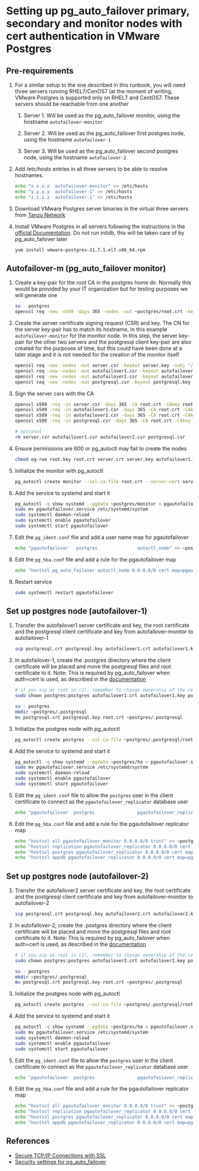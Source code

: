 # Setting up pg_auto_failover primary, secondary and monitor nodes with cert authentication in VMware Postgres 

## Pre-requirements

1. For a similar setup to the one described in this runbook, you will need three servers running RHEL7/CenOS7 (at the moment of writing, VMware Postgres is supported only on RHEL7 and CentOS7. These servers should be reachable from one another

   1. Server 1. Will be used as the pg_auto_failover monitor, using the hostname `autofailover-monitor`

     1. Server 2. Will be used as the pg_auto_failover first postgres node, using the hostname `autofailover-1`
     2. Server 3. Will be used as the pg_auto_failover second postgres node, using the hostname `autofailover-2`

  2. Add /etc/hosts entries in all three servers to be able to resolve hostnames.

     ```bash
     echo "x.x.x.x  autofailover-monitor" >> /etc/hosts
     echo "y.y.y.y  autofailover-1" >> /etc/hosts
     echo "z.z.z.z  autofailover-1" >> /etc/hosts
     ```

3. Download VMware Postgres server binaries in the virtual three servers from [Tanzu Network](https://network.pivotal.io/products/pivotal-postgres/#/releases/884740)

4. Install VMware Postgres in all servers following the instructions in the [official Documentation](https://postgres.docs.pivotal.io/13-3/installing.html). Do not run initdb, this will be taken care of by pg_auto_failover later

   ```bash
   yum install vmware-postgres-11.7.1.el7.x86_64.rpm
   ```

## Autofailover-m (pg_auto_failover monitor)

  1. Create a key-pair for the root CA in the postgres home dir. Normally this would be provided by your IT organization but for testing purposes we will generate one

     ```bash
     su - postgres
     openssl req -new -x509 -days 365 -nodes -out ~postgres/root.crt -keyout ~postgres/root.key -subj "/CN=root-ca"
     ```

  2. Create the server certificate signing request (CSR) and key. The CN for the server key-pair has to match its hostname, in this example `autofailover-monitor` for the monitor node. In this step, the server key-pair for the other two servers and the postgresql client key-pair are also created for the purposes of time, but this could have been done at a later stage and it is not needed for the creation of the monitor itself

     ```bash
     openssl req -new -nodes -out server.csr -keyout server.key -subj "/CN=autofailover-monitor"
     openssl req -new -nodes -out autofailover1.csr -keyout autofailover1.key -subj "/CN=autofailover-1"
     openssl req -new -nodes -out autofailover2.csr -keyout autofailover2.key -subj "/CN=autofailover-2"
     openssl req -new -nodes -out postgresql.csr -keyout postgresql.key -subj "/CN=postgres"
     ```

  3. Sign the server csrs with the CA

     ```bash
     openssl x509 -req -in server.csr -days 365 -CA root.crt -CAkey root.key -CAcreateserial -out server.crt
     openssl x509 -req -in autofailover1.csr -days 365 -CA root.crt -CAkey root.key -CAcreateserial -out autofailover1.crt
     openssl x509 -req -in autofailover2.csr -days 365 -CA root.crt -CAkey root.key -CAcreateserial -out autofailover2.crt
     openssl x509 -req -in postgresql.csr -days 365 -CA root.crt -CAkey root.key -CAcreateserial -out postgresql.crt
     
     # optional
     rm server.csr autofailover1.csr autofailover2.csr postgresql.csr
     ```

  4. Ensure permissions are 600 or pg_autoctl may fail to create the nodes

     ```bash
     chmod og-rwx root.key root.crt server.crt server.key autofailover1.crt autofailover1.key autofailover2.crt autofailover2.key postgresql.crt postgresql.key
     ```

  5. Initialize the monitor with pg_autoctl

     ```bash
     pg_autoctl create monitor --ssl-ca-file root.crt --server-cert server.crt --server-key server.key --skip-pg-hba --pgdata ~postgres/monitor --ssl-mode verify-full
     ```

  4. Add the service to systemd and start it

     ```bash
     pg_autoctl -q show systemd --pgdata ~postgres/monitor > pgautofailover.service
     sudo mv pgautofailover.service /etc/systemd/system
     sudo systemctl daemon-reload
     sudo systemctl enable pgautofailover
     sudo systemctl start pgautofailover
     ```

  5. Edit the `pg_ident.conf` file and add a user name map for pgautofailover

     ```bash
     echo "pgautofailover   postgres               autoctl_node" >> ~postgres/monitor/pg_ident.conf
     ```

  6. Edit the `pg_hba.conf` file and add a rule for the pgautofailover map

     ```bash
     echo "hostssl pg_auto_failover autoctl_node 0.0.0.0/0 cert map=pgautofailover" >> ~postgres/monitor/pg_hba.conf
     ```

  7. Restart service

     ```bash
     sudo systemctl restart pgautofailover
     ```

## Set up postgres node (autofailover-1)

  1. Transfer the autofailover1 server certificate and key, the root certificate and the postgresql client certificate and key from autofailover-monitor to autofailover-1

     ```bash
     scp postgresql.crt postgresql.key autofailover1.crt autofailover1.key root.crt root@autofailover-1:/var/lib/pgsql
     ```

  2. In autofailover-1, create the .postgres directory where the client certificate will be placed and move the postgresql files and root certificate to it.
     Note: This is required by pg_auto_failover when auth=cert is used, as described in the [documentation](https://pg-auto-failover.readthedocs.io/en/master/security.html#ssl-certificates-authentication)

     ````bash
     # if you scp as root in (2), remember to change ownership of the certificates and keys to postgres
     sudo chown postgres:postgres autofailover1.crt autofailover1.key postgresql.crt postgresql.key root.crt
     
     su - postgres
     mkdir ~postgres/.postgresql
     mv postgresql.crt postgresql.key root.crt ~postgres/.postgresql
     ````

  3. Initialize the postgres node  with pg_autoctl

     ```bash
     pg_autoctl create postgres --ssl-ca-file ~postgres/.postgresql/root.crt --server-cert ~postgres/autofailover1.crt --server-key ~postgres/autofailover1.key --ssl-mode verify-full --pgdata ha --skip-pg-hba --username ha-admin --dbname appdb --hostname autofailover-1 --pgctl /bin/pg_ctl --monitor 'postgres://autoctl_node@autofailover-monitor/pg_auto_failover?sslmode=verify-full'
     ```

  4. Add the service to systemd and start it

     ```bash
     pg_autoctl -q show systemd --pgdata ~postgres/ha > pgautofailover.service
     sudo mv pgautofailover.service /etc/systemd/system
     sudo systemctl daemon-reload
     sudo systemctl enable pgautofailover
     sudo systemctl start pgautofailover
     ```

  5. Edit the `pg_ident.conf` file to allow the `postgres` user in the client certificate to connect as the `pgautofailover_replicator` database user

     ```bash
     echo "pgautofailover  postgres                pgautofailover_replicator" >> ~postgres/ha/pg_ident.conf
     ```

  6. Edit the `pg_hba.conf` file and add a rule for the pgautofailover replicator map

     ```bash
     echo "hostssl all pgautofailover_monitor 0.0.0.0/0 trust" >> ~postgres/ha/pg_hba.conf
     echo "hostssl replication pgautofailover_replicator 0.0.0.0/0 cert map=pgautofailover" >> ~postgres/ha/pg_hba.conf
     echo "hostssl postgres pgautofailover_replicator 0.0.0.0/0 cert map=pgautofailover" >> ~postgres/ha/pg_hba.conf
     echo "hostssl appdb pgautofailover_replicator 0.0.0.0/0 cert map=pgautofailover" >> ~postgres/ha/pg_hba.conf
     ```

## Set up postgres node (autofailover-2)

  1. Transfer the autofailover2 server certificate and key, the root certificate and the postgresql client certificate and key from autofailover-monitor to autofailover-2

     ```bash
     scp postgresql.crt postgresql.key autofailover2.crt autofailover2.key root.crt root@autofailover-2:/var/lib/pgsql
     ```

  2. In autofailover-2, create the .postgres directory where the client certificate will be placed and move the postgresql files and root certificate to it.
     Note: This is required by pg_auto_failover when auth=cert is used, as described in the [documentation](https://pg-auto-failover.readthedocs.io/en/master/security.html#ssl-certificates-authentication)

     ````bash
     # if you scp as root in (2), remember to change ownership of the certificates and keys to postgres
     sudo chown postgres:postgres autofailover2.crt autofailover2.key postgresql.crt postgresql.key root.crt
     
     su - postgres
     mkdir ~postgres/.postgresql
     mv postgresql.crt postgresql.key root.crt ~postgres/.postgresql
     ````

  3. Initialize the postgres node  with pg_autoctl

     ```bash
     pg_autoctl create postgres --ssl-ca-file ~postgres/.postgresql/root.crt --server-cert ~postgres/autofailover2.crt --server-key ~postgres/autofailover2.key --ssl-mode verify-full --pgdata ha --skip-pg-hba --username ha-admin --dbname appdb --hostname autofailover-2 --pgctl /bin/pg_ctl --monitor 'postgres://autoctl_node@autofailover-monitor/pg_auto_failover?sslmode=verify-full'
     ```

  4. Add the service to systemd and start it

     ```bash
     pg_autoctl -q show systemd --pgdata ~postgres/ha > pgautofailover.service
     sudo mv pgautofailover.service /etc/systemd/system
     sudo systemctl daemon-reload
     sudo systemctl enable pgautofailover
     sudo systemctl start pgautofailover
     ```

  5. Edit the `pg_ident.conf` file to allow the `postgres` user in the client certificate to connect as the `pgautofailover_replicator` database user

     ```bash
     echo "pgautofailover  postgres                pgautofailover_replicator" >> ~postgres/ha/pg_ident.conf
     ```

  6. Edit the `pg_hba.conf` file and add a rule for the pgautofailover replicator map

     ```bash
     echo "hostssl all pgautofailover_monitor 0.0.0.0/0 trust" >> ~postgres/ha/pg_hba.conf
     echo "hostssl replication pgautofailover_replicator 0.0.0.0/0 cert map=pgautofailover" >> ~postgres/ha/pg_hba.conf
     echo "hostssl postgres pgautofailover_replicator 0.0.0.0/0 cert map=pgautofailover" >> ~postgres/ha/pg_hba.conf
     echo "hostssl appdb pgautofailover_replicator 0.0.0.0/0 cert map=pgautofailover" >> ~postgres/ha/pg_hba.conf
     ```

  ## References
  - [Secure TCP/IP Connections with SSL](https://www.postgresql.org/docs/current/ssl-tcp.html#SSL-CERTIFICATE-CREATION)
  - [Security settings for pg_auto_failover](https://pg-auto-failover.readthedocs.io/en/master/security.html#ssl-certificates-authentication)
